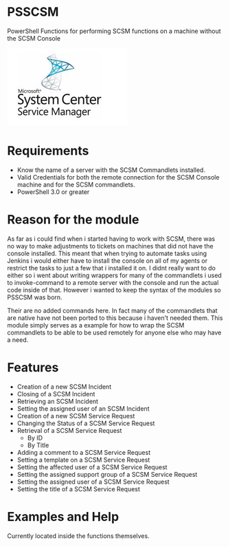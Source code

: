 # PSSCSM
PowerShell Functions for performing SCSM functions on a machine without the SCSM Console

![alt text](https://github.com/hematic/Storage/raw/master/SCSM.jpg)

# Requirements
 - Know the name of a server with the SCSM Commandlets installed.
 - Valid Credentials for both the remote connection for the SCSM Console machine and for the SCSM commandlets.
 - PowerShell 3.0 or greater

# Reason for the module

As far as i could find when i started having to work with SCSM, there was no way to make adjustments to tickets on machines that did not have the console installed. This meant that when trying to automate tasks using Jenkins i would either have to install the console on all of my agents or restrict the tasks to just a few that i installed it on. I didnt really want to do either so i went about writing wrappers for many of the commandlets i used to invoke-command to a remote server with the console and run the actual code inside of that. However i wanted to keep the syntax of the modules so PSSCSM was born.

Their are no added commands here. In fact many of the commandlets that are native have not been ported to this because i haven't needed them. This module simply serves as a example for how to wrap the SCSM commandlets to be able to be used remotely for anyone else who may have a need.

# Features
  - Creation of a new SCSM Incident
  - Closing of a SCSM Incident
  - Retrieving an SCSM Incident
  - Setting the assigned user of an SCSM Incident
  - Creation of a new SCSM Service Request
  - Changing the Status of a SCSM Service Request
  - Retrieval of a SCSM Service Request
    - By ID
    - By Title
  - Adding a comment to a SCSM Service Request
  - Setting a template on a SCSM Service Request
  - Setting the affected user of a SCSM Service Request
  - Setting the assigned support group of a SCSM Service Request
  - Setting the assigned user of a SCSM Service Request
  - Setting the title of a SCSM Service Request

# Examples and Help

Currently located inside the functions themselves.
